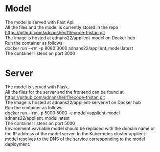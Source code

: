# Model
The model is served with Fast Api. <br>
All the files and the model is currently stored in the repo https://github.com/adnansherif1/ecode-tristan.git <br>
The image is hosted at adnans22/applient-model on Docker hub <br>
Run the container as follows: <br>
docker run --rm -p 8080:3000 adnans22/applient_model:latest <br>
The container listens on port 3000 <br>

# Server 
The model is served with Flask. <br>
All the files for the server and the frontend can be found at https://github.com/adnansherif1/ecode-tristan.git <br>
The image is hosted at adnans22/applient-server:v1 on Docker hub <br>
Run the container as follows: <br>
docker run --rm -p 5000:5000 -e model=applient-model adnans22/applient_model:latest <br>
The container listens on port 5000 <br>
Environment vavriable model should be replaced with the domain name or the IP address of the model server. In the Kubernetes cluster applient-model 
resolves to the DNS of the service corresponding to the model deployment. 
